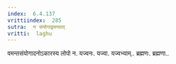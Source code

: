 ```yaml
---
index:  6.4.137
vrittiindex:  285
sutra:  न संयोगाद्वमन्तात्
vritti:  laghu 
---
```


वमन्तसंयोगादनोऽकारस्य लोपो न. यज्वनः. यज्वा. यज्वभ्याम्.. ब्रह्मणः. ब्रह्मणा..

